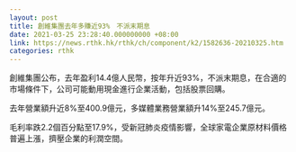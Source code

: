 ```yaml
---
layout: post
title: 創維集團去年多賺近93%　不派末期息
date: 2021-03-25 23:28:40.000000000 +08:00
link: https://news.rthk.hk/rthk/ch/component/k2/1582636-20210325.htm
categories: rthk
---
```


創維集團公布，去年盈利14.4億人民幣，按年升近93%，不派末期息，在合適的市場條件下，公司可能動用現金進行企業活動，包括股票回購。

去年營業額升近8%至400.9億元，多媒體業務營業額升14%至245.7億元。

毛利率跌2.2個百分點至17.9%，受新冠肺炎疫情影響，全球家電企業原材料價格普遍上漲，擠壓企業的利潤空間。
